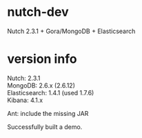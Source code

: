# nutch-dev
Nutch 2.3.1 + Gora/MongoDB + Elasticsearch

# version info
Nutch: 2.3.1  
MongoDB: 2.6.x (2.6.12)  
Elasticsearch: 1.4.1 (used 1.7.6)  
Kibana: 4.1.x  

Ant: include the missing JAR

Successfully built a demo.  
